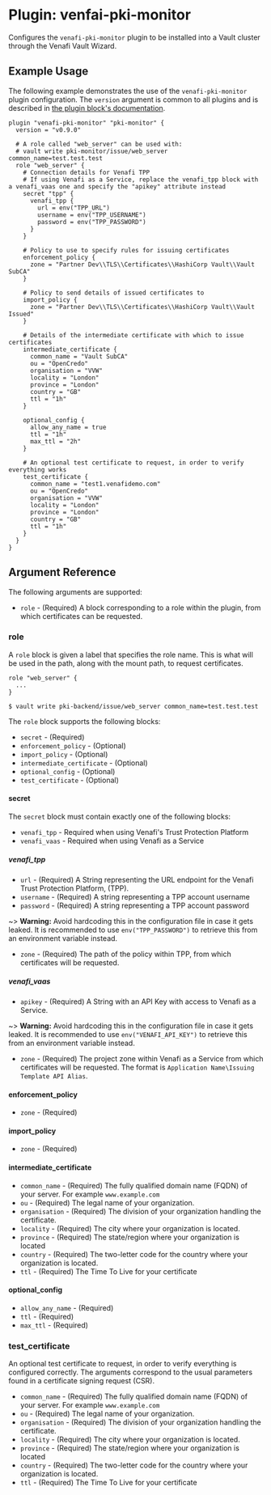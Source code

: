 # Plugin: venfai-pki-monitor

Configures the `venafi-pki-monitor` plugin to be installed into a Vault cluster through the Venafi Vault Wizard.


## Example Usage

The following example demonstrates the use of the `venafi-pki-monitor` plugin configuration.
The `version` argument is common to all plugins and is described in [the plugin block's documentation](../plugin.md).

```hcl
plugin "venafi-pki-monitor" "pki-monitor" {
  version = "v0.9.0"

  # A role called "web_server" can be used with:
  # vault write pki-monitor/issue/web_server common_name=test.test.test
  role "web_server" {
    # Connection details for Venafi TPP
    # If using Venafi as a Service, replace the venafi_tpp block with a venafi_vaas one and specify the "apikey" attribute instead
    secret "tpp" {
      venafi_tpp {
        url = env("TPP_URL")
        username = env("TPP_USERNAME")
        password = env("TPP_PASSWORD")
      }
    }

    # Policy to use to specify rules for issuing certificates
    enforcement_policy {
      zone = "Partner Dev\\TLS\\Certificates\\HashiCorp Vault\\Vault SubCA"
    }

    # Policy to send details of issued certificates to
    import_policy {
      zone = "Partner Dev\\TLS\\Certificates\\HashiCorp Vault\\Vault Issued"
    }

    # Details of the intermediate certificate with which to issue certificates
    intermediate_certificate {
      common_name = "Vault SubCA"
      ou = "OpenCredo"
      organisation = "VVW"
      locality = "London"
      province = "London"
      country = "GB"
      ttl = "1h"
    }

    optional_config {
      allow_any_name = true
      ttl = "1h"
      max_ttl = "2h"
    }

    # An optional test certificate to request, in order to verify everything works
    test_certificate {
      common_name = "test1.venafidemo.com"
      ou = "OpenCredo"
      organisation = "VVW"
      locality = "London"
      province = "London"
      country = "GB"
      ttl = "1h"
    }
  }
}
```

## Argument Reference

The following arguments are supported:

* `role` - (Required) A block corresponding to a role within the plugin, from which certificates can be requested.

### role

A `role` block is given a label that specifies the role name.
This is what will be used in the path, along with the mount path, to request certificates.

```hcl
role "web_server" {
  ...
}

$ vault write pki-backend/issue/web_server common_name=test.test.test
```

The `role` block supports the following blocks:

* `secret` - (Required)
* `enforcement_policy` - (Optional)  
* `import_policy` - (Optional)
* `intermediate_certificate` - (Optional)
* `optional_config` - (Optional)  
* `test_certificate` - (Optional)

#### secret

The `secret` block must contain exactly one of the following blocks:

* `venafi_tpp` - Required when using Venafi's Trust Protection Platform
* `venafi_vaas` - Required when using Venafi as a Service

##### venafi_tpp

* `url` - (Required)  A String representing the URL endpoint for the Venafi Trust Protection Platform, (TPP).
* `username` - (Required) A string representing a TPP account username
* `password` - (Required) A string representing a TPP account password

~> **Warning:** Avoid hardcoding this in the configuration file in case it gets leaked.
It is recommended to use `env("TPP_PASSWORD")` to retrieve this from an environment variable instead.

* `zone` - (Required) The path of the policy within TPP, from which certificates will be requested.

##### venafi_vaas

* `apikey` - (Required) A String with an API Key with access to Venafi as a Service.

~> **Warning:** Avoid hardcoding this in the configuration file in case it gets leaked.
It is recommended to use `env("VENAFI_API_KEY")` to retrieve this from an environment variable instead.

* `zone` - (Required) The project zone within Venafi as a Service from which certificates will be requested.
  The format is `Application Name\Issuing Template API Alias`.

#### enforcement_policy

* `zone` - (Required)

#### import_policy

* `zone` - (Required)

#### intermediate_certificate

* `common_name` - (Required) The fully qualified domain name (FQDN) of your server.  For example `www.example.com`
* `ou` - (Required) The legal name of your organization.
* `organisation` - (Required) The division of your organization handling the certificate.
* `locality` - (Required) The city where your organization is located.
* `province` - (Required) The state/region where your organization is located
* `country` - (Required) The two-letter code for the country where your organization is located.
* `ttl` - (Required) The Time To Live for your certificate

#### optional_config
      
* `allow_any_name` - (Required)
* `ttl` - (Required)
* `max_ttl` - (Required)

### test_certificate

An optional test certificate to request, in order to verify everything is configured correctly.
The arguments correspond to the usual parameters found in a certificate signing request (CSR).

* `common_name` - (Required) The fully qualified domain name (FQDN) of your server.  For example `www.example.com`
* `ou` - (Required) The legal name of your organization.
* `organisation` - (Required) The division of your organization handling the certificate.
* `locality` - (Required) The city where your organization is located.
* `province` - (Required) The state/region where your organization is located
* `country` - (Required) The two-letter code for the country where your organization is located.
* `ttl` - (Required) The Time To Live for your certificate